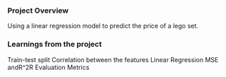 ### Project Overview

 Using a linear regression model to predict the price of a lego set.



### Learnings from the project

 Train-test split
Correlation between the features
Linear Regression
MSE andR^2R Evaluation Metrics


